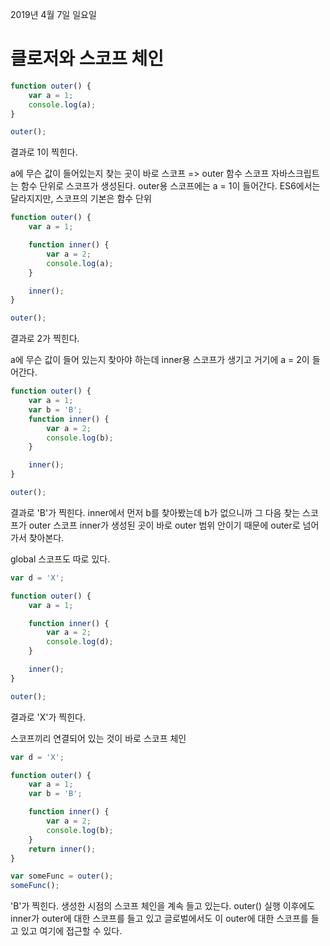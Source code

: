 2019년 4월 7일 일요일

# 클로저와 스코프 체인

```javascript
function outer() {
	var a = 1;
	console.log(a);
}

outer();
```

결과로 1이 찍힌다.

a에 무슨 값이 들어있는지 찾는 곳이 바로 스코프 => outer 함수 스코프
자바스크립트는 함수 단위로 스코프가 생성된다.
outer용 스코프에는 a = 1이 들어간다.
ES6에서는 달라지지만, 스코프의 기본은 함수 단위

```javascript
function outer() {
	var a = 1;

	function inner() {
		var a = 2;
		console.log(a);
	}

	inner();
}

outer();
```

결과로 2가 찍힌다.

a에 무슨 값이 들어 있는지 찾아야 하는데
inner용 스코프가 생기고 거기에 a = 2이 들어간다.

```javascript
function outer() {
	var a = 1;
	var b = 'B';
	function inner() {
		var a = 2;
		console.log(b);
	}

	inner();
}

outer();
```

결과로 'B'가 찍힌다.
inner에서 먼저 b를 찾아봤는데 b가 없으니까
그 다음 찾는 스코프가 outer 스코프
inner가 생성된 곳이 바로 outer 범위 안이기 때문에 outer로 넘어가서 찾아본다.

global 스코프도 따로 있다.

```javascript
var d = 'X';

function outer() {
	var a = 1;

	function inner() {
		var a = 2;
		console.log(d);
	}

	inner();
}

outer();
```

결과로 'X'가 찍힌다.

스코프끼리 연결되어 있는 것이 바로 스코프 체인

```javascript
var d = 'X';

function outer() {
	var a = 1;
	var b = 'B';

	function inner() {
		var a = 2;
		console.log(b);
	}
	return inner();
}

var someFunc = outer();
someFunc();

```

'B'가 찍힌다.
생성한 시점의 스코프 체인을 계속 들고 있는다.
outer() 실행 이후에도 inner가 outer에 대한 스코프를 들고 있고
글로벌에서도 이 outer에 대한 스코프를 들고 있고 여기에 접근할 수 있다.
